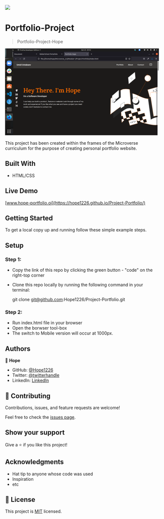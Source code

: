 ![](https://img.shields.io/badge/Microverse-blueviolet)

# Portfolio-Project

> Portfolio-Project-Hope


![screenshot](Assets/images/background/README/project-screen.png)


This project has been created within the frames of the Microverse curriculum for the purpose of creating personal portfolio website.

## Built With

- HTML/CSS


## Live Demo

[www.hope-portfolio.oi](https://hope1226.github.io/Project-Portfolio/)


## Getting Started

To get a local copy up and running follow these simple example steps.

## Setup

### Step 1:
- Copy the link of this repo by clicking the green button - "code" on the right-top corner
- Clone this repo locally by running the following command in your terminal:

  git clone git@github.com:Hope1226/Project-Portfolio.git

### Step 2:
- Run index.html file in your browser
- Open the borwser tool-box 
- The switch to Mobile version will occur at 1000px.


## Authors

👤 **Hope**

- GitHub: [@Hope1226](https://github.com/Hope1226)
- Twitter: [@twitterhandle](https://twitter.com/twitterhandle)
- LinkedIn: [LinkedIn](https://linkedin.com/in/linkedinhandle)


## 🤝 Contributing

Contributions, issues, and feature requests are welcome!

Feel free to check the [issues page](../../issues/).

## Show your support

Give a ⭐️ if you like this project!

## Acknowledgments

- Hat tip to anyone whose code was used
- Inspiration
- etc

## 📝 License

This project is [MIT](./MIT.md) licensed.